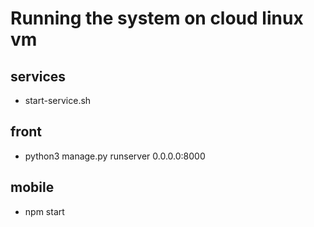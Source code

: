# Running the system on cloud linux vm


## services
- start-service.sh
## front
- python3 manage.py runserver 0.0.0.0:8000
## mobile
- npm start
